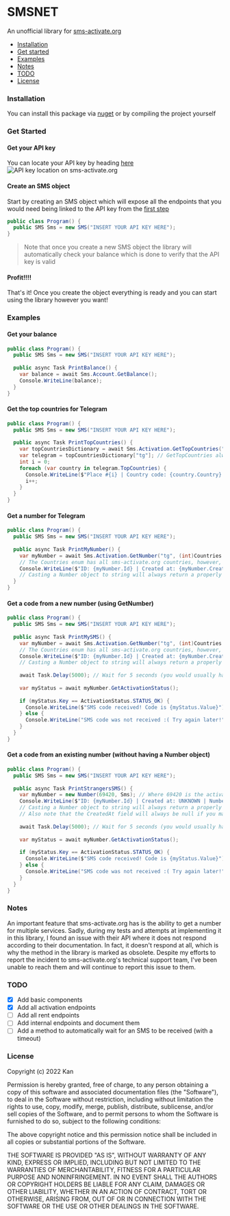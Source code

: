 # SMSNET
An unofficial library for [sms-activate.org](https://sms-activate.org)

- [Installation](#installation)
- [Get started](#get-started)
- [Examples](#examples)
- [Notes](#notes)
- [TODO](#todo)
- [License](#license)

### Installation
You can install this package via [nuget](https://www.nuget.org/packages/SMSNET) or by compiling the project yourself

### Get Started

#### Get your API key
You can locate your API key by heading [here](https://sms-activate.org/en/profile)
![API key location on sms-activate.org](https://i.ibb.co/ynbfZzc/api-key.jpg)

#### Create an SMS object
Start by creating an SMS object which will expose all the endpoints that you would need being linked to the API key from the [first step](#get-your-api-key)
```c#
public class Program() {
  public SMS Sms = new SMS("INSERT YOUR API KEY HERE");
}
```
> Note that once you create a new SMS object the library will automatically check your balance which is done to verify that the API key is valid

#### Profit!!!!
That's it! Once you create the object everything is ready and you can start using the library however you want!

### Examples
#### Get your balance
```c#
public class Program() {
  public SMS Sms = new SMS("INSERT YOUR API KEY HERE");
  
  public async Task PrintBalance() {
    var balance = await Sms.Account.GetBalance();
    Console.WriteLine(balance);
  }
}
```
#### Get the top countries for Telegram
```c#
public class Program() {
  public SMS Sms = new SMS("INSERT YOUR API KEY HERE");
  
  public async Task PrintTopCountries() {
    var topCountriesDictionary = await Sms.Activation.GetTopCountries("tg");
    var telegram = topCountriesDictionary["tg"]; // GetTopCountries always returns a dictionary where the key is the service's name
    int i = 0;
    foreach (var country in telegram.TopCountries) {
      Console.WriteLine($"Place #{i} | Country code: {country.Country} | Price: {country.Price} | Quantity: {country.Count}");
      i++;
    }
  }
}
```

#### Get a number for Telegram
```c#
public class Program() {
  public SMS Sms = new SMS("INSERT YOUR API KEY HERE");
  
  public async Task PrintMyNumber() {
    var myNumber = await Sms.Activation.GetNumber("tg", (int)Countries.England); 
    // The Countries enum has all sms-activate.org countries, however, you must cast it to int
    Console.WriteLine($"ID: {myNumber.Id} | Created at: {myNumber.CreatedAt.Value} | Number: {myNumber}"); 
    // Casting a Number object to string will always return a properly formatted number (e.g +12029182132)
  }
}
```

#### Get a code from a new number (using GetNumber)
```c#
public class Program() {
  public SMS Sms = new SMS("INSERT YOUR API KEY HERE");
  
  public async Task PrintMySMS() {
    var myNumber = await Sms.Activation.GetNumber("tg", (int)Countries.England); 
    // The Countries enum has all sms-activate.org countries, however, you must cast it to int
    Console.WriteLine($"ID: {myNumber.Id} | Created at: {myNumber.CreatedAt.Value} | Number: {myNumber}"); 
    // Casting a Number object to string will always return a properly formatted number (e.g +12029182132)
    
    await Task.Delay(5000); // Wait for 5 seconds (you would usually have to wait longer for an SMS)
    
    var myStatus = await myNumber.GetActivationStatus();
    
    if (myStatus.Key == ActivationStatus.STATUS_OK) {
      Console.WriteLine($"SMS code received! Code is {myStatus.Value}");
    } else {
      Console.WriteLine("SMS code was not received :( Try again later!");
    }
  }
}
```

#### Get a code from an existing number (without having a Number object)
```c#
public class Program() {
  public SMS Sms = new SMS("INSERT YOUR API KEY HERE");
  
  public async Task PrintStrangersSMS() {
    var myNumber = new Number(69420, Sms); // Where 69420 is the activation ID of the phone number 
    Console.WriteLine($"ID: {myNumber.Id} | Created at: UNKNOWN | Number: {myNumber}"); 
    // Casting a Number object to string will always return a properly formatted number (e.g +12029182132)
    // Also note that the CreatedAt field will always be null if you manually create the Number object (like in this scenario)
    
    await Task.Delay(5000); // Wait for 5 seconds (you would usually have to wait longer for an SMS)
    
    var myStatus = await myNumber.GetActivationStatus();
    
    if (myStatus.Key == ActivationStatus.STATUS_OK) {
      Console.WriteLine($"SMS code received! Code is {myStatus.Value}");
    } else {
      Console.WriteLine("SMS code was not received :( Try again later!");
    }
  }
}
```

### Notes
An important feature that sms-activate.org has is the ability to get a number for multiple services. Sadly, during my tests and attempts at implementing it in this library, I found an issue with their API where it does not respond according to their documentation. In fact, it doesn't respond at all, which is why the method in the library is marked as obsolete. Despite my efforts to report the incident to sms-activate.org's technical support team, I've been unable to reach them and will continue to report this issue to them.

### TODO
- [x] Add basic components
- [x] Add all activation endpoints
- [ ] Add all rent endpoints
- [ ] Add internal endpoints and document them
- [ ] Add a method to automatically wait for an SMS to be received (with a timeout)

### License
Copyright (c) 2022 Kan

Permission is hereby granted, free of charge, to any person obtaining a copy
of this software and associated documentation files (the "Software"), to deal
in the Software without restriction, including without limitation the rights
to use, copy, modify, merge, publish, distribute, sublicense, and/or sell
copies of the Software, and to permit persons to whom the Software is
furnished to do so, subject to the following conditions:

The above copyright notice and this permission notice shall be included in all
copies or substantial portions of the Software.

THE SOFTWARE IS PROVIDED "AS IS", WITHOUT WARRANTY OF ANY KIND, EXPRESS OR
IMPLIED, INCLUDING BUT NOT LIMITED TO THE WARRANTIES OF MERCHANTABILITY,
FITNESS FOR A PARTICULAR PURPOSE AND NONINFRINGEMENT. IN NO EVENT SHALL THE
AUTHORS OR COPYRIGHT HOLDERS BE LIABLE FOR ANY CLAIM, DAMAGES OR OTHER
LIABILITY, WHETHER IN AN ACTION OF CONTRACT, TORT OR OTHERWISE, ARISING FROM,
OUT OF OR IN CONNECTION WITH THE SOFTWARE OR THE USE OR OTHER DEALINGS IN THE
SOFTWARE.
